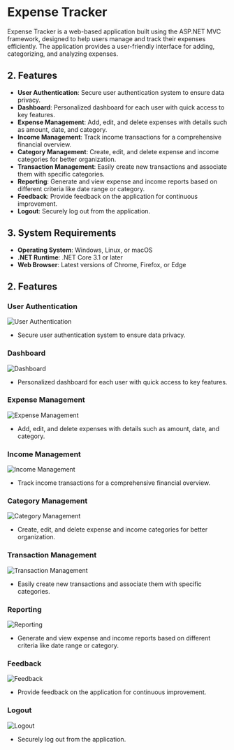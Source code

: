 # Expense Tracker
Expense Tracker is a web-based application built using the ASP.NET MVC framework, designed to help users manage and track their expenses efficiently. The application provides a user-friendly interface for adding, categorizing, and analyzing expenses.

## 2. Features<a name="features"></a>

- **User Authentication**: Secure user authentication system to ensure data privacy.
- **Dashboard**: Personalized dashboard for each user with quick access to key features.
- **Expense Management**: Add, edit, and delete expenses with details such as amount, date, and category.
- **Income Management**: Track income transactions for a comprehensive financial overview.
- **Category Management**: Create, edit, and delete expense and income categories for better organization.
- **Transaction Management**: Easily create new transactions and associate them with specific categories.
- **Reporting**: Generate and view expense and income reports based on different criteria like date range or category.
- **Feedback**: Provide feedback on the application for continuous improvement.
- **Logout**: Securely log out from the application.

## 3. System Requirements<a name="system-requirements"></a>

- **Operating System**: Windows, Linux, or macOS
- **.NET Runtime**: .NET Core 3.1 or later
- **Web Browser**: Latest versions of Chrome, Firefox, or Edge

## 2. Features<a name="features"></a>

### User Authentication

![User Authentication]()

- Secure user authentication system to ensure data privacy.

### Dashboard

![Dashboard](url-to-dashboard-image)

- Personalized dashboard for each user with quick access to key features.

### Expense Management

![Expense Management](url-to-expense-management-image)

- Add, edit, and delete expenses with details such as amount, date, and category.

### Income Management

![Income Management](url-to-income-management-image)

- Track income transactions for a comprehensive financial overview.

### Category Management

![Category Management](url-to-category-management-image)

- Create, edit, and delete expense and income categories for better organization.

### Transaction Management

![Transaction Management](url-to-transaction-management-image)

- Easily create new transactions and associate them with specific categories.

### Reporting

![Reporting](url-to-reporting-image)

- Generate and view expense and income reports based on different criteria like date range or category.

### Feedback

![Feedback](url-to-feedback-image)

- Provide feedback on the application for continuous improvement.

### Logout

![Logout](url-to-logout-image)

- Securely log out from the application.

